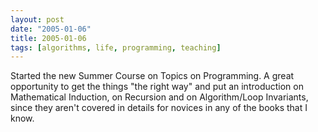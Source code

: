 ```yaml
---
layout: post
date: "2005-01-06"
title: 2005-01-06
tags: [algorithms, life, programming, teaching]
---
```

Started the new Summer Course on Topics on Programming. A great
opportunity to get the things "the right way" and put an
introduction on Mathematical Induction, on Recursion and on
Algorithm/Loop Invariants, since they aren't covered in details for
novices in any of the books that I know.


